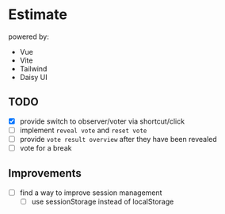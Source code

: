 # Estimate

powered by: 
- Vue
- Vite
- Tailwind
- Daisy UI

## TODO
- [x] provide switch to observer/voter via shortcut/click
- [ ] implement `reveal vote` and `reset vote`
- [ ] provide `vote result overview` after they have been revealed
- [ ] vote for a break

## Improvements
- [ ] find a way to improve session management
  - [ ] use sessionStorage instead of localStorage 
